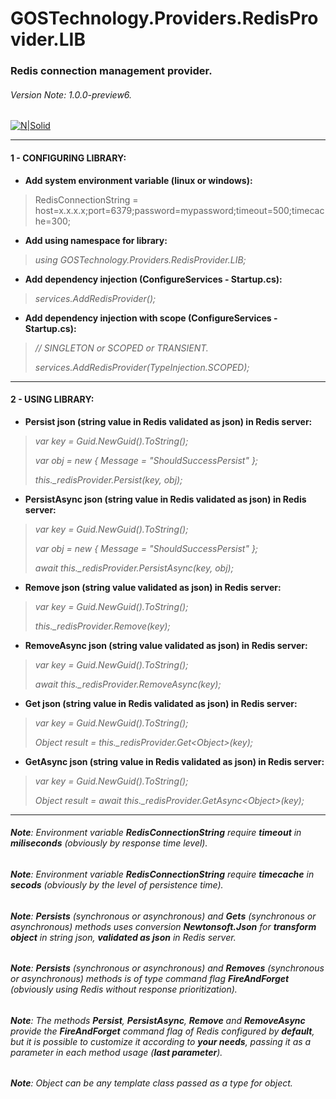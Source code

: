 # GOSTechnology.Providers.RedisProvider.LIB
### Redis connection management provider.
###### *Version Note: 1.0.0-preview6.*

[![N|Solid](https://cdn.iconscout.com/icon/free/png-256/redis-83994.png)](https://github.com/gabrielmotakiru/GOSTechnology.Providers.RedisProvider.LIB)

---

#### 1 - CONFIGURING LIBRARY:
- **Add system environment variable (linux or windows):**
> RedisConnectionString = host=x.x.x.x;port=6379;password=mypassword;timeout=500;timecache=300;

- **Add using namespace for library:**
> *using GOSTechnology.Providers.RedisProvider.LIB;*

- **Add dependency injection (ConfigureServices - Startup.cs):**
> *services.AddRedisProvider();*

- **Add dependency injection with scope (ConfigureServices - Startup.cs):**
> *// SINGLETON or SCOPED or TRANSIENT.*
> 
> *services.AddRedisProvider(TypeInjection.SCOPED);*

---

#### 2 - USING LIBRARY:
- **Persist json (string value in Redis validated as json) in Redis server:**
> *var key = Guid.NewGuid().ToString();*
> 
> *var obj = new { Message = "ShouldSuccessPersist" };*
> 
> *this._redisProvider.Persist(key, obj);*

- **PersistAsync json (string value in Redis validated as json) in Redis server:**
> *var key = Guid.NewGuid().ToString();*
> 
> *var obj = new { Message = "ShouldSuccessPersist" };*
> 
> *await this._redisProvider.PersistAsync(key, obj);*

- **Remove json (string value validated as json) in Redis server:**
> *var key = Guid.NewGuid().ToString();*
>
> *this._redisProvider.Remove(key);*

- **RemoveAsync json (string value validated as json) in Redis server:**
> *var key = Guid.NewGuid().ToString();*
>
> *await this._redisProvider.RemoveAsync(key);*

- **Get json (string value in Redis validated as json) in Redis server:**
> *var key = Guid.NewGuid().ToString();*
> 
> *Object result = this._redisProvider.Get\<Object\>(key);*

- **GetAsync json (string value in Redis validated as json) in Redis server:**
> *var key = Guid.NewGuid().ToString();*
> 
> *Object result = await this._redisProvider.GetAsync\<Object\>(key);*

---

###### **Note**: Environment variable **RedisConnectionString** require **timeout** in **miliseconds** (obviously by response time level).
###### **Note**: Environment variable **RedisConnectionString** require **timecache** in **secods** (obviously by the level of persistence time).
###### **Note**: **Persists** (synchronous or asynchronous) and **Gets** (synchronous or asynchronous) methods uses conversion **Newtonsoft.Json** for **transform object** in string json, **validated as json** in Redis server.
###### **Note**: **Persists** (synchronous or asynchronous) and **Removes** (synchronous or asynchronous) methods is of type command flag **FireAndForget** (obviously using Redis without response prioritization).
###### **Note**: The methods **Persist**, **PersistAsync**, **Remove** and **RemoveAsync** provide the **FireAndForget** command flag of Redis configured by **default**, but it is possible to customize it according to **your needs**, passing it as a parameter in each method usage (**last parameter**).
###### **Note**: Object can be any template class passed as a type for object.